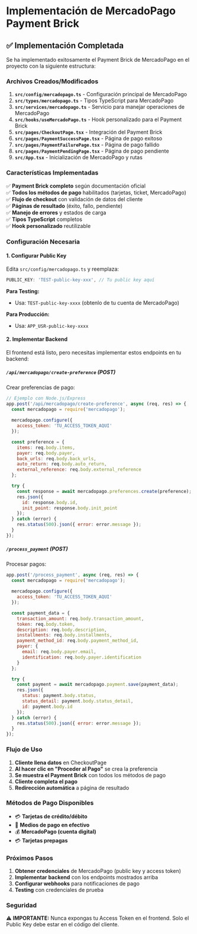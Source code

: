 # Implementación de MercadoPago Payment Brick

## ✅ Implementación Completada

Se ha implementado exitosamente el Payment Brick de MercadoPago en el proyecto con la siguiente estructura:

### Archivos Creados/Modificados

1. **`src/config/mercadopago.ts`** - Configuración principal de MercadoPago
2. **`src/types/mercadopago.ts`** - Tipos TypeScript para MercadoPago
3. **`src/services/mercadopago.ts`** - Servicio para manejar operaciones de MercadoPago
4. **`src/hooks/useMercadoPago.ts`** - Hook personalizado para el Payment Brick
5. **`src/pages/CheckoutPage.tsx`** - Integración del Payment Brick
6. **`src/pages/PaymentSuccessPage.tsx`** - Página de pago exitoso
7. **`src/pages/PaymentFailurePage.tsx`** - Página de pago fallido  
8. **`src/pages/PaymentPendingPage.tsx`** - Página de pago pendiente
9. **`src/App.tsx`** - Inicialización de MercadoPago y rutas

### Características Implementadas

✅ **Payment Brick completo** según documentación oficial  
✅ **Todos los métodos de pago** habilitados (tarjetas, ticket, MercadoPago)  
✅ **Flujo de checkout** con validación de datos del cliente  
✅ **Páginas de resultado** (éxito, fallo, pendiente)  
✅ **Manejo de errores** y estados de carga  
✅ **Tipos TypeScript** completos  
✅ **Hook personalizado** reutilizable  

### Configuración Necesaria

#### 1. Configurar Public Key

Edita `src/config/mercadopago.ts` y reemplaza:

```typescript
PUBLIC_KEY: 'TEST-public-key-xxx', // Tu public key aquí
```

**Para Testing:**
- Usa: `TEST-public-key-xxxx` (obtenlo de tu cuenta de MercadoPago)

**Para Producción:**  
- Usa: `APP_USR-public-key-xxxx`

#### 2. Implementar Backend

El frontend está listo, pero necesitas implementar estos endpoints en tu backend:

##### `/api/mercadopago/create-preference` (POST)
Crear preferencias de pago:

```javascript
// Ejemplo con Node.js/Express
app.post('/api/mercadopago/create-preference', async (req, res) => {
  const mercadopago = require('mercadopago');
  
  mercadopago.configure({
    access_token: 'TU_ACCESS_TOKEN_AQUI'
  });

  const preference = {
    items: req.body.items,
    payer: req.body.payer,
    back_urls: req.body.back_urls,
    auto_return: req.body.auto_return,
    external_reference: req.body.external_reference
  };

  try {
    const response = await mercadopago.preferences.create(preference);
    res.json({
      id: response.body.id,
      init_point: response.body.init_point
    });
  } catch (error) {
    res.status(500).json({ error: error.message });
  }
});
```

##### `/process_payment` (POST)
Procesar pagos:

```javascript
app.post('/process_payment', async (req, res) => {
  const mercadopago = require('mercadopago');
  
  mercadopago.configure({
    access_token: 'TU_ACCESS_TOKEN_AQUI'
  });

  const payment_data = {
    transaction_amount: req.body.transaction_amount,
    token: req.body.token,
    description: req.body.description,
    installments: req.body.installments,
    payment_method_id: req.body.payment_method_id,
    payer: {
      email: req.body.payer.email,
      identification: req.body.payer.identification
    }
  };

  try {
    const payment = await mercadopago.payment.save(payment_data);
    res.json({
      status: payment.body.status,
      status_detail: payment.body.status_detail,
      id: payment.body.id
    });
  } catch (error) {
    res.status(500).json({ error: error.message });
  }
});
```

### Flujo de Uso

1. **Cliente llena datos** en CheckoutPage
2. **Al hacer clic en "Proceder al Pago"** se crea la preferencia
3. **Se muestra el Payment Brick** con todos los métodos de pago
4. **Cliente completa el pago** 
5. **Redirección automática** a página de resultado

### Métodos de Pago Disponibles

- 💳 **Tarjetas de crédito/débito**
- 🎫 **Medios de pago en efectivo**  
- 💰 **MercadoPago (cuenta digital)**
- 💳 **Tarjetas prepagas**

### Próximos Pasos

1. **Obtener credenciales** de MercadoPago (public key y access token)
2. **Implementar backend** con los endpoints mostrados arriba
3. **Configurar webhooks** para notificaciones de pago
4. **Testing** con credenciales de prueba

### Seguridad

⚠️ **IMPORTANTE:** Nunca expongas tu Access Token en el frontend. Solo el Public Key debe estar en el código del cliente.
